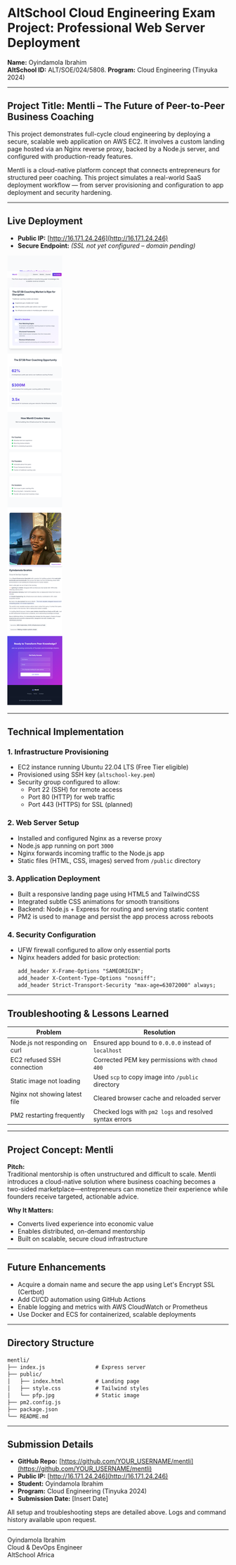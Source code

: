 # AltSchool Cloud Engineering Exam Project: Professional Web Server Deployment

**Name:** Oyindamola Ibrahim  
**AltSchool ID:** ALT/SOE/024/5808. 
**Program:** Cloud Engineering (Tinyuka 2024)

---

## Project Title: Mentli – The Future of Peer-to-Peer Business Coaching

This project demonstrates full-cycle cloud engineering by deploying a secure, scalable web application on AWS EC2. It involves a custom landing page hosted via an Nginx reverse proxy, backed by a Node.js server, and configured with production-ready features.

Mentli is a cloud-native platform concept that connects entrepreneurs for structured peer coaching. This project simulates a real-world SaaS deployment workflow — from server provisioning and configuration to app deployment and security hardening.

---

## Live Deployment

- **Public IP:** [http://16.171.24.246](http://16.171.24.246)
- **Secure Endpoint:** *(SSL not yet configured – domain pending)*

![Mentli Screenshot](public/landing-page.png)

---

## Technical Implementation

### 1. Infrastructure Provisioning

- EC2 instance running Ubuntu 22.04 LTS (Free Tier eligible)
- Provisioned using SSH key (`altschool-key.pem`)
- Security group configured to allow:
  - Port 22 (SSH) for remote access
  - Port 80 (HTTP) for web traffic
  - Port 443 (HTTPS) for SSL (planned)

### 2. Web Server Setup

- Installed and configured Nginx as a reverse proxy
- Node.js app running on port `3000`
- Nginx forwards incoming traffic to the Node.js app
- Static files (HTML, CSS, images) served from `/public` directory

### 3. Application Deployment

- Built a responsive landing page using HTML5 and TailwindCSS
- Integrated subtle CSS animations for smooth transitions
- Backend: Node.js + Express for routing and serving static content
- PM2 is used to manage and persist the app process across reboots

### 4. Security Configuration

- UFW firewall configured to allow only essential ports
- Nginx headers added for basic protection:
  ```nginx
  add_header X-Frame-Options "SAMEORIGIN";
  add_header X-Content-Type-Options "nosniff";
  add_header Strict-Transport-Security "max-age=63072000" always;
  ```

---

## Troubleshooting & Lessons Learned

| Problem | Resolution |
|--------|-------------|
| Node.js not responding on curl | Ensured app bound to `0.0.0.0` instead of `localhost` |
| EC2 refused SSH connection | Corrected PEM key permissions with `chmod 400` |
| Static image not loading | Used `scp` to copy image into `/public` directory |
| Nginx not showing latest file | Cleared browser cache and reloaded server |
| PM2 restarting frequently | Checked logs with `pm2 logs` and resolved syntax errors |

---

## Project Concept: Mentli

**Pitch:**  
Traditional mentorship is often unstructured and difficult to scale. Mentli introduces a cloud-native solution where business coaching becomes a two-sided marketplace—entrepreneurs can monetize their experience while founders receive targeted, actionable advice.

**Why It Matters:**  
- Converts lived experience into economic value  
- Enables distributed, on-demand mentorship  
- Built on scalable, secure cloud infrastructure

---

## Future Enhancements

- Acquire a domain name and secure the app using Let's Encrypt SSL (Certbot)
- Add CI/CD automation using GitHub Actions
- Enable logging and metrics with AWS CloudWatch or Prometheus
- Use Docker and ECS for containerized, scalable deployments

---

## Directory Structure

```
mentli/
├── index.js                # Express server
├── public/
│   ├── index.html          # Landing page
│   ├── style.css           # Tailwind styles
│   └── pfp.jpg             # Static image
├── pm2.config.js
├── package.json
└── README.md
```

---

## Submission Details

- **GitHub Repo:** [https://github.com/YOUR_USERNAME/mentli](https://github.com/YOUR_USERNAME/mentli)
- **Public IP:** [http://16.171.24.246](http://16.171.24.246)
- **Student:** Oyindamola Ibrahim
- **Program:** Cloud Engineering (Tinyuka 2024)
- **Submission Date:** [Insert Date]

All setup and troubleshooting steps are detailed above. Logs and command history available upon request.

---

Oyindamola Ibrahim  
Cloud & DevOps Engineer  
AltSchool Africa
